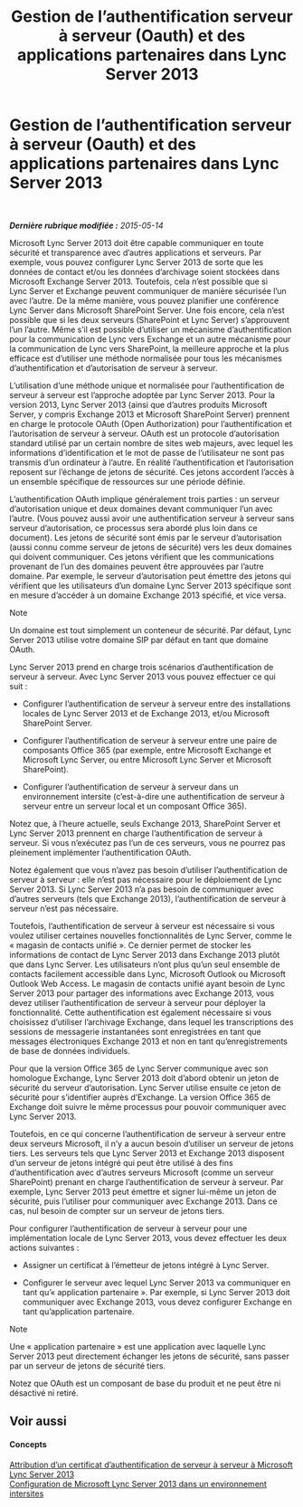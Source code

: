 ﻿---
title: Gestion de l’authentification serveur à serveur (Oauth) et des applications partenaires dans Lync Server 2013
TOCTitle: Gestion de l’authentification serveur à serveur (Oauth) et des applications partenaires dans Lync Server 2013
ms:assetid: 38848373-c8c6-4097-bf7f-699fe471348d
ms:mtpsurl: https://technet.microsoft.com/fr-fr/library/JJ204817(v=OCS.15)
ms:contentKeyID: 49296883
ms.date: 05/20/2016
mtps_version: v=OCS.15
ms.translationtype: HT
---

# Gestion de l’authentification serveur à serveur (Oauth) et des applications partenaires dans Lync Server 2013

 

_**Dernière rubrique modifiée :** 2015-05-14_

Microsoft Lync Server 2013 doit être capable communiquer en toute sécurité et transparence avec d’autres applications et serveurs. Par exemple, vous pouvez configurer Lync Server 2013 de sorte que les données de contact et/ou les données d’archivage soient stockées dans Microsoft Exchange Server 2013. Toutefois, cela n’est possible que si Lync Server et Exchange peuvent communiquer de manière sécurisée l’un avec l’autre. De la même manière, vous pouvez planifier une conférence Lync Server dans Microsoft SharePoint Server. Une fois encore, cela n’est possible que si les deux serveurs (SharePoint et Lync Server) s’approuvent l’un l’autre. Même s’il est possible d’utiliser un mécanisme d’authentification pour la communication de Lync vers Exchange et un autre mécanisme pour la communication de Lync vers SharePoint, la meilleure approche et la plus efficace est d’utiliser une méthode normalisée pour tous les mécanismes d’authentification et d’autorisation de serveur à serveur.

L’utilisation d’une méthode unique et normalisée pour l’authentification de serveur à serveur est l’approche adoptée par Lync Server 2013. Pour la version 2013, Lync Server 2013 (ainsi que d’autres produits Microsoft Server, y compris Exchange 2013 et Microsoft SharePoint Server) prennent en charge le protocole OAuth (Open Authorization) pour l’authentification et l’autorisation de serveur à serveur. OAuth est un protocole d’autorisation standard utilisé par un certain nombre de sites web majeurs, avec lequel les informations d’identification et le mot de passe de l’utilisateur ne sont pas transmis d’un ordinateur à l’autre. En réalité l’authentification et l’autorisation reposent sur l’échange de jetons de sécurité. Ces jetons accordent l’accès à un ensemble spécifique de ressources sur une période définie.

L’authentification OAuth implique généralement trois parties : un serveur d’autorisation unique et deux domaines devant communiquer l’un avec l’autre. (Vous pouvez aussi avoir une authentification serveur à serveur sans serveur d’autorisation, ce processus sera abordé plus loin dans ce document). Les jetons de sécurité sont émis par le serveur d’autorisation (aussi connu comme serveur de jetons de sécurité) vers les deux domaines qui doivent communiquer. Ces jetons vérifient que les communications provenant de l’un des domaines peuvent être approuvées par l’autre domaine. Par exemple, le serveur d’autorisation peut émettre des jetons qui vérifient que les utilisateurs d’un domaine Lync Server 2013 spécifique sont en mesure d’accéder à un domaine Exchange 2013 spécifié, et vice versa.

> [!note]  
> Un domaine est tout simplement un conteneur de sécurité. Par défaut, Lync Server 2013 utilise votre domaine SIP par défaut en tant que domaine OAuth.

Lync Server 2013 prend en charge trois scénarios d’authentification de serveur à serveur. Avec Lync Server 2013 vous pouvez effectuer ce qui suit :

  - Configurer l’authentification de serveur à serveur entre des installations locales de Lync Server 2013 et de Exchange 2013, et/ou Microsoft SharePoint Server.

  - Configurer l’authentification de serveur à serveur entre une paire de composants Office 365 (par exemple, entre Microsoft Exchange et Microsoft Lync Server, ou entre Microsoft Lync Server et Microsoft SharePoint).

  - Configurer l’authentification de serveur à serveur dans un environnement intersite (c’est-à-dire une authentification de serveur à serveur entre un serveur local et un composant Office 365).

Notez que, à l’heure actuelle, seuls Exchange 2013, SharePoint Server et Lync Server 2013 prennent en charge l’authentification de serveur à serveur. Si vous n’exécutez pas l’un de ces serveurs, vous ne pourrez pas pleinement implémenter l’authentification OAuth.

Notez également que vous n’avez pas besoin d’utiliser l’authentification de serveur à serveur : elle n’est pas nécessaire pour le déploiement de Lync Server 2013. Si Lync Server 2013 n’a pas besoin de communiquer avec d’autres serveurs (tels que Exchange 2013), l’authentification de serveur à serveur n’est pas nécessaire.

Toutefois, l’authentification de serveur à serveur est nécessaire si vous voulez utiliser certaines nouvelles fonctionnalités de Lync Server, comme le « magasin de contacts unifié ». Ce dernier permet de stocker les informations de contact de Lync Server 2013 dans Exchange 2013 plutôt que dans Lync Server. Les utilisateurs n’ont plus qu’un seul ensemble de contacts facilement accessible dans Lync, Microsoft Outlook ou Microsoft Outlook Web Access. Le magasin de contacts unifié ayant besoin de Lync Server 2013 pour partager des informations avec Exchange 2013, vous devez utiliser l’authentification de serveur à serveur pour déployer la fonctionnalité. Cette authentification est également nécessaire si vous choisissez d’utiliser l’archivage Exchange, dans lequel les transcriptions des sessions de messagerie instantanées sont enregistrées en tant que messages électroniques Exchange 2013 et non en tant qu’enregistrements de base de données individuels.

Pour que la version Office 365 de Lync Server communique avec son homologue Exchange, Lync Server 2013 doit d’abord obtenir un jeton de sécurité du serveur d’autorisation. Lync Server utilise ensuite ce jeton de sécurité pour s’identifier auprès d’Exchange. La version Office 365 de Exchange doit suivre le même processus pour pouvoir communiquer avec Lync Server 2013.

Toutefois, en ce qui concerne l’authentification de serveur à serveur entre deux serveurs Microsoft, il n’y a aucun besoin d’utiliser un serveur de jetons tiers. Les serveurs tels que Lync Server 2013 et Exchange 2013 disposent d’un serveur de jetons intégré qui peut être utilisé à des fins d’authentification avec d’autres serveurs Microsoft (comme un serveur SharePoint) prenant en charge l’authentification de serveur à serveur. Par exemple, Lync Server 2013 peut émettre et signer lui-même un jeton de sécurité, puis l’utiliser pour communiquer avec Exchange 2013. Dans ce cas, nul besoin de compter sur un serveur de jetons tiers.

Pour configurer l’authentification de serveur à serveur pour une implémentation locale de Lync Server 2013, vous devez effectuer les deux actions suivantes :

  - Assigner un certificat à l’émetteur de jetons intégré à Lync Server.

  - Configurer le serveur avec lequel Lync Server 2013 va communiquer en tant qu’« application partenaire ». Par exemple, si Lync Server 2013 doit communiquer avec Exchange 2013, vous devez configurer Exchange en tant qu’application partenaire.

> [!note]  
> Une « application partenaire » est une application avec laquelle Lync Server 2013 peut directement échanger les jetons de sécurité, sans passer par un serveur de jetons de sécurité tiers.

Notez que OAuth est un composant de base du produit et ne peut être ni désactivé ni retiré.

## Voir aussi

#### Concepts

[Attribution d’un certificat d’authentification de serveur à serveur à Microsoft Lync Server 2013](lync-server-2013-assigning-a-server-to-server-authentication-certificate-to-lync-server-2013.md)  
[Configuration de Microsoft Lync Server 2013 dans un environnement intersites](lync-server-2013-configuring-lync-server-in-a-cross-premises-environment.md)

